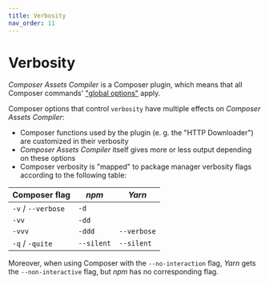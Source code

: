 ```yaml
---
title: Verbosity
nav_order: 11
---
```


# Verbosity

_Composer Assets Compiler_ is a Composer plugin, which means that all Composer commands' ["global options"](https://getcomposer.org/doc/03-cli.md#global-options) apply.

Composer options that control `verbosity` have multiple effects on _Composer Assets Compiler_:

- Composer functions used by the plugin (e. g. the "HTTP Downloader") are customized in their verbosity
- _Composer Assets Compiler_ itself gives more or less output depending on these options
- Composer verbosity is "mapped" to package manager verbosity flags according to the following table:

| Composer flag      | _npm_      | _Yarn_      |
|--------------------|------------|-------------|
| `-v` / `--verbose` | `-d`       |
| `-vv`              | `-dd`      |
| `-vvv`             | `-ddd`     | `--verbose` |
| `-q` / `-quite`    | `--silent` | `--silent`  |

Moreover, when using Composer with the `--no-interaction` flag, _Yarn_ gets the `--non-interactive` flag, but _npm_ has no corresponding flag.
